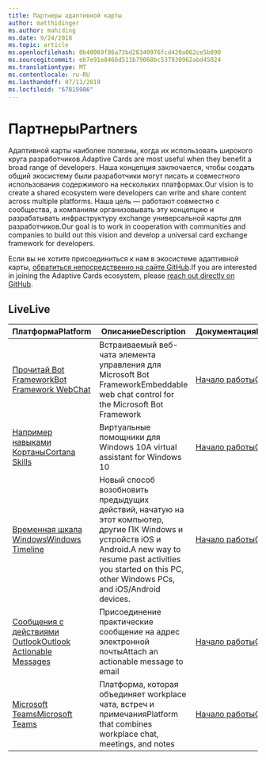 ```yaml
---
title: Партнеры адаптивной карты
author: matthidinger
ms.author: mahiding
ms.date: 9/24/2018
ms.topic: article
ms.openlocfilehash: 0b48069f86a73bd26340976fcd420a062ce5b890
ms.sourcegitcommit: eb7e91e8466d511b79068bc537930962abd45024
ms.translationtype: MT
ms.contentlocale: ru-RU
ms.lasthandoff: 07/11/2019
ms.locfileid: "67815986"
---
```

# <a name="partners"></a><span data-ttu-id="0a78d-102">Партнеры</span><span class="sxs-lookup"><span data-stu-id="0a78d-102">Partners</span></span> 

<span data-ttu-id="0a78d-103">Адаптивной карты наиболее полезны, когда их использовать широкого круга разработчиков.</span><span class="sxs-lookup"><span data-stu-id="0a78d-103">Adaptive Cards are most useful when they benefit a broad range of developers.</span></span> <span data-ttu-id="0a78d-104">Наша концепция заключается, чтобы создать общий экосистему были разработчики могут писать и совместного использования содержимого на нескольких платформах.</span><span class="sxs-lookup"><span data-stu-id="0a78d-104">Our vision is to create a shared ecosystem were developers can write and share content across multiple platforms.</span></span> <span data-ttu-id="0a78d-105">Наша цель — работают совместно с сообщества, а компаниям организовывать эту концепцию и разрабатывать инфраструктуру exchange универсальной карты для разработчиков.</span><span class="sxs-lookup"><span data-stu-id="0a78d-105">Our goal is to work in cooperation with communities and companies to build out this vision and develop a universal card exchange framework for developers.</span></span>

<span data-ttu-id="0a78d-106">Если вы не хотите присоединиться к нам в экосистеме адаптивной карты, [обратиться непосредственно на сайте GitHub](https://github.com/Microsoft/AdaptiveCards).</span><span class="sxs-lookup"><span data-stu-id="0a78d-106">If you are interested in joining the Adaptive Cards ecosystem, please [reach out directly on GitHub](https://github.com/Microsoft/AdaptiveCards).</span></span>

## <a name="live"></a><span data-ttu-id="0a78d-107">Live</span><span class="sxs-lookup"><span data-stu-id="0a78d-107">Live</span></span>

<span data-ttu-id="0a78d-108">Платформа</span><span class="sxs-lookup"><span data-stu-id="0a78d-108">Platform</span></span> | <span data-ttu-id="0a78d-109">Описание</span><span class="sxs-lookup"><span data-stu-id="0a78d-109">Description</span></span> | <span data-ttu-id="0a78d-110">Документация</span><span class="sxs-lookup"><span data-stu-id="0a78d-110">Documentation</span></span> | <span data-ttu-id="0a78d-111">Version</span><span class="sxs-lookup"><span data-stu-id="0a78d-111">Version</span></span>
---------|-------------|---------------|---------
[<span data-ttu-id="0a78d-112">Прочитай Bot Framework</span><span class="sxs-lookup"><span data-stu-id="0a78d-112">Bot Framework WebChat</span></span>](https://github.com/Microsoft/BotFramework-WebChat)  | <span data-ttu-id="0a78d-113">Встраиваемый веб-чата элемента управления для Microsoft Bot Framework</span><span class="sxs-lookup"><span data-stu-id="0a78d-113">Embeddable web chat control for the Microsoft Bot Framework</span></span> | [<span data-ttu-id="0a78d-114">Начало работы</span><span class="sxs-lookup"><span data-stu-id="0a78d-114">Get Started</span></span>](https://docs.microsoft.com/en-us/adaptive-cards/get-started/bots) | <span data-ttu-id="0a78d-115">1.2 (web чата 4.5)</span><span class="sxs-lookup"><span data-stu-id="0a78d-115">1.2 (Web Chat 4.5)</span></span>
[<span data-ttu-id="0a78d-116">Например навыками Кортаны</span><span class="sxs-lookup"><span data-stu-id="0a78d-116">Cortana Skills</span></span>](https://docs.microsoft.com/en-us/cortana/skills/adaptive-cards) | <span data-ttu-id="0a78d-117">Виртуальные помощники для Windows 10</span><span class="sxs-lookup"><span data-stu-id="0a78d-117">A virtual assistant for Windows 10</span></span> | [<span data-ttu-id="0a78d-118">Начало работы</span><span class="sxs-lookup"><span data-stu-id="0a78d-118">Get Started</span></span>](https://docs.microsoft.com/en-us/adaptive-cards/get-started/bots) | <span data-ttu-id="0a78d-119">1.0</span><span class="sxs-lookup"><span data-stu-id="0a78d-119">1.0</span></span>
[<span data-ttu-id="0a78d-120">Временная шкала Windows</span><span class="sxs-lookup"><span data-stu-id="0a78d-120">Windows Timeline</span></span>](https://blogs.windows.com/windowsexperience/2017/12/19/announcing-windows-10-insider-preview-build-17063-pc/) | <span data-ttu-id="0a78d-121">Новый способ возобновить предыдущих действий, начатую на этот компьютер, другие ПК Windows и устройств iOS и Android.</span><span class="sxs-lookup"><span data-stu-id="0a78d-121">A new way to resume past activities you started on this PC, other Windows PCs, and iOS/Android devices.</span></span> | [<span data-ttu-id="0a78d-122">Начало работы</span><span class="sxs-lookup"><span data-stu-id="0a78d-122">Get Started</span></span>](https://docs.microsoft.com/en-us/adaptive-cards/get-started/windows) | <span data-ttu-id="0a78d-123">1.0</span><span class="sxs-lookup"><span data-stu-id="0a78d-123">1.0</span></span>
[<span data-ttu-id="0a78d-124">Сообщения с действиями Outlook</span><span class="sxs-lookup"><span data-stu-id="0a78d-124">Outlook Actionable Messages</span></span>](https://docs.microsoft.com/en-us/outlook/actionable-messages/)  | <span data-ttu-id="0a78d-125">Присоединение практические сообщение на адрес электронной почты</span><span class="sxs-lookup"><span data-stu-id="0a78d-125">Attach an actionable message to email</span></span> | [<span data-ttu-id="0a78d-126">Начало работы</span><span class="sxs-lookup"><span data-stu-id="0a78d-126">Get Started</span></span>](https://docs.microsoft.com/en-us/outlook/actionable-messages/) | <span data-ttu-id="0a78d-127">1.0</span><span class="sxs-lookup"><span data-stu-id="0a78d-127">1.0</span></span>
[<span data-ttu-id="0a78d-128">Microsoft Teams</span><span class="sxs-lookup"><span data-stu-id="0a78d-128">Microsoft Teams</span></span>](https://products.office.com/en-US/microsoft-teams/group-chat-software) | <span data-ttu-id="0a78d-129">Платформа, которая объединяет workplace чата, встреч и примечания</span><span class="sxs-lookup"><span data-stu-id="0a78d-129">Platform that combines workplace chat, meetings, and notes</span></span> | [<span data-ttu-id="0a78d-130">Начало работы</span><span class="sxs-lookup"><span data-stu-id="0a78d-130">Get Started</span></span>](https://docs.microsoft.com/en-us/microsoftteams/platform/concepts/cards/cards-reference#adaptive-card) | <span data-ttu-id="0a78d-131">1.0</span><span class="sxs-lookup"><span data-stu-id="0a78d-131">1.0</span></span>
